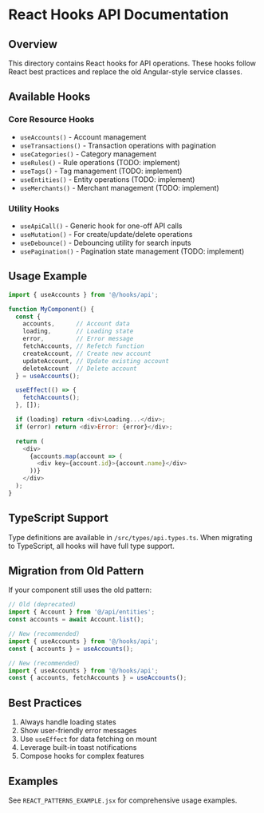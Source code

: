 # React Hooks API Documentation

## Overview
This directory contains React hooks for API operations. These hooks follow React best practices and replace the old Angular-style service classes.

## Available Hooks

### Core Resource Hooks
- `useAccounts()` - Account management
- `useTransactions()` - Transaction operations with pagination
- `useCategories()` - Category management
- `useRules()` - Rule operations (TODO: implement)
- `useTags()` - Tag management (TODO: implement)
- `useEntities()` - Entity operations (TODO: implement)
- `useMerchants()` - Merchant management (TODO: implement)

### Utility Hooks
- `useApiCall()` - Generic hook for one-off API calls
- `useMutation()` - For create/update/delete operations
- `useDebounce()` - Debouncing utility for search inputs
- `usePagination()` - Pagination state management (TODO: implement)

## Usage Example

```javascript
import { useAccounts } from '@/hooks/api';

function MyComponent() {
  const { 
    accounts,      // Account data
    loading,       // Loading state
    error,         // Error message
    fetchAccounts, // Refetch function
    createAccount, // Create new account
    updateAccount, // Update existing account
    deleteAccount  // Delete account
  } = useAccounts();

  useEffect(() => {
    fetchAccounts();
  }, []);

  if (loading) return <div>Loading...</div>;
  if (error) return <div>Error: {error}</div>;

  return (
    <div>
      {accounts.map(account => (
        <div key={account.id}>{account.name}</div>
      ))}
    </div>
  );
}
```

## TypeScript Support
Type definitions are available in `/src/types/api.types.ts`. When migrating to TypeScript, all hooks will have full type support.

## Migration from Old Pattern
If your component still uses the old pattern:
```javascript
// Old (deprecated)
import { Account } from '@/api/entities';
const accounts = await Account.list();

// New (recommended)
import { useAccounts } from '@/hooks/api';
const { accounts } = useAccounts();

// New (recommended)
import { useAccounts } from '@/hooks/api';
const { accounts, fetchAccounts } = useAccounts();
```

## Best Practices
1. Always handle loading states
2. Show user-friendly error messages
3. Use `useEffect` for data fetching on mount
4. Leverage built-in toast notifications
5. Compose hooks for complex features

## Examples
See `REACT_PATTERNS_EXAMPLE.jsx` for comprehensive usage examples.